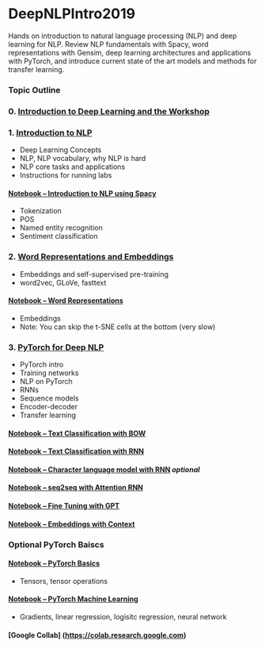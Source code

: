 # DeepNLPIntro2019
 
Hands on introduction to natural language processing (NLP) and deep learning for NLP. Review NLP fundamentals with Spacy, word representations with Gensim, deep learning architectures and 
applications with PyTorch, and introduce current state of the art
models and methods for transfer learning.

### Topic Outline  

### 0. [Introduction to Deep Learning and the Workshop](slides/1_Deep_Learning_Introduction.pdf)

### 1. [Introduction to NLP](slides/2_Deep_NLP_Intro.pdf)  
- Deep Learning Concepts   
- NLP, NLP vocabulary, why NLP is hard 
- NLP core tasks and applications
- Instructions for running labs  
#### [Notebook – Introduction to NLP using Spacy](notebooks/spaCy/spaCy-Intro.ipynb) 
- Tokenization  
- POS 
- Named entity recognition  
- Sentiment classification    

### 2. [Word Representations and Embeddings](slides/3_Word_Representations.pdf)   
- Embeddings and self-supervised pre-training
- word2vec, GLoVe, fasttext  
#### [Notebook – Word Representations](notebooks/embeddings/word_vector_visualization.ipynb)
- Embeddings   
- Note: You can skip the t-SNE cells at the bottom (very slow)  

### 3. [PyTorch for Deep NLP](slides/PyTorch-NLP.pdf)
- PyTorch intro  
- Training networks  
- NLP on PyTorch  
- RNNs  
- Sequence models   
- Encoder-decoder
- Transfer learning 
#### [Notebook – Text Classification with BOW](notebooks/pyTorch/1_text_classification_bow.ipynb)  
#### [Notebook – Text Classification with RNN](notebooks/pyTorch/3_rnn_text_classification.ipynb)  
#### [Notebook – Character language model with RNN](notebooks/pyTorch/4_character_text_generation.ipynb)  *optional*
#### [Notebook – seq2seq with Attention RNN](notebooks/pyTorch/5_seq2seq_attention_translation.ipynb)
#### [Notebook – Fine Tuning with GPT](notebooks/pyTorch/6_gpt2_finetuned_text_generation.ipynb)
#### [Notebook – Embeddings with Context](notebooks/pyTorch/2_embeddings.ipynb) 

### Optional PyTorch Baiscs
#### [Notebook – PyTorch Basics](notebooks/pyTorch/PyTorch_Basics.ipynb)  
- Tensors, tensor operations
#### [Notebook – PyTorch Machine Learning](notebooks/pyTorch/pytorch_tutorial_deep_learning.ipynb) 
- Gradients, linear regression, logisitc regression, neural network
 
#### [Google Collab] (https://colab.research.google.com)
   


